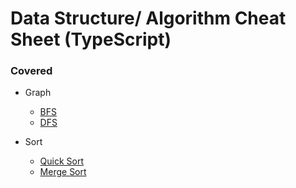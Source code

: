 # Data Structure/ Algorithm Cheat Sheet (TypeScript)

### Covered
- Graph
  - [BFS](https://github.com/hlchanad/dsa-cheatsheet-ts/blob/master/src/graph.ts#L36) 
  - [DFS](https://github.com/hlchanad/dsa-cheatsheet-ts/blob/master/src/graph.ts#L4)

- Sort
  - [Quick Sort](https://github.com/hlchanad/dsa-cheatsheet-ts/blob/master/src/sort.ts#L12)
  - [Merge Sort](https://github.com/hlchanad/dsa-cheatsheet-ts/blob/master/src/sort.ts#L53)
